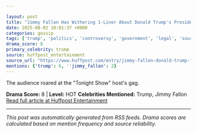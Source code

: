 ```yaml
---

layout: post
title: "Jimmy Fallon Has Withering 1-Liner About Donald Trump's Presidential Fitness Test Order"
date: 2025-08-02 10:01:37 +0000
categories: gossip
tags: ['trump', 'politics', 'controversy', 'government', 'legal', 'source-huffpost_entertainment', 'drama-hot']
drama_score: 8
primary_celebrity: trump
source: huffpost_entertainment
source_url: "https://www.huffpost.com/entry/jimmy-fallon-donald-trump-fitness-test_n_688c8772e4b054015fa4db4f"
mentions: {'trump': 6, ''jimmy_fallon': 2}
---
```


The audience roared at the "Tonight Show" host's gag.

**Drama Score:** 8 | **Level:** HOT **Celebrities Mentioned:** Trump, Jimmy Fallon [Read full article at Huffpost Entertainment](https://www.huffpost.com/entry/jimmy-fallon-donald-trump-fitness-test_n_688c8772e4b054015fa4db4f)

---

*This post was automatically generated from RSS feeds. Drama scores are calculated based on mention frequency and source reliability.*